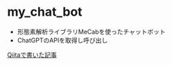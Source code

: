 # my_chat_bot

* 形態素解析ライブラリMeCabを使ったチャットボット
* ChatGPTのAPIを取得し呼び出し

[Qiitaで書いた記事](https://qiita.com/tky2202026/items/9cf7c3484d38b1e7a60d)
